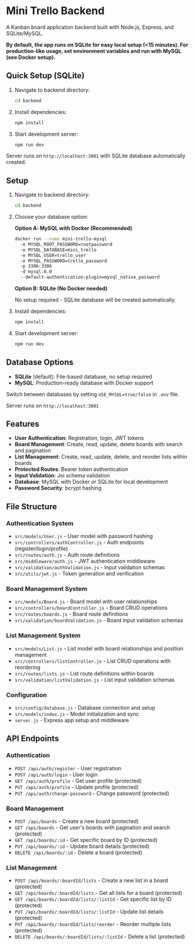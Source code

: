 # Mini Trello Backend

A Kanban board application backend built with Node.js, Express, and SQLite/MySQL.

**By default, the app runs on SQLite for easy local setup (<15 minutes).
For production-like usage, set environment variables and run with MySQL (see Docker setup).**

## Quick Setup (SQLite)

1. Navigate to backend directory:
   ```bash
   cd backend
   ```

2. Install dependencies:
   ```bash
   npm install
   ```

3. Start development server:
   ```bash
   npm run dev
   ```

Server runs on `http://localhost:3001` with SQLite database automatically created.

## Setup

1. Navigate to backend directory:
   ```bash
   cd backend
   ```

2. Choose your database option:

   **Option A: MySQL with Docker (Recommended)**
   ```bash
   docker run --name mini-trello-mysql 
     -e MYSQL_ROOT_PASSWORD=rootpassword 
     -e MYSQL_DATABASE=mini_trello 
     -e MYSQL_USER=trello_user 
     -e MYSQL_PASSWORD=trello_password 
     -p 3306:3306 
     -d mysql:8.0 
     --default-authentication-plugin=mysql_native_password
   ```

   **Option B: SQLite (No Docker needed)**
   
   No setup required - SQLite database will be created automatically.

3. Install dependencies:
   ```bash
   npm install
   ```

4. Start development server:
   ```bash
   npm run dev
   ```

## Database Options

- **SQLite** (default): File-based database, no setup required
- **MySQL**: Production-ready database with Docker support

Switch between databases by setting `USE_MYSQL=true/false` in `.env` file.

Server runs on `http://localhost:3001`

## Features

- **User Authentication**: Registration, login, JWT tokens
- **Board Management**: Create, read, update, delete boards with search and pagination
- **List Management**: Create, read, update, delete, and reorder lists within boards
- **Protected Routes**: Bearer token authentication
- **Input Validation**: Joi schema validation
- **Database**: MySQL with Docker or SQLite for local development
- **Password Security**: bcrypt hashing


## File Structure

### Authentication System
- `src/models/User.js` - User model with password hashing
- `src/controllers/authController.js` - Auth endpoints (register/login/profile)
- `src/routes/auth.js` - Auth route definitions
- `src/middleware/auth.js` - JWT authentication middleware
- `src/validation/authValidation.js` - Input validation schemas
- `src/utils/jwt.js` - Token generation and verification

### Board Management System
- `src/models/Board.js` - Board model with user relationships
- `src/controllers/boardController.js` - Board CRUD operations
- `src/routes/boards.js` - Board route definitions
- `src/validation/boardValidation.js` - Board input validation schemas

### List Management System
- `src/models/List.js` - List model with board relationships and position management
- `src/controllers/listController.js` - List CRUD operations with reordering
- `src/routes/lists.js` - List route definitions within boards
- `src/validation/listValidation.js` - List input validation schemas

### Configuration
- `src/config/database.js` - Database connection and setup
- `src/models/index.js` - Model initialization and sync
- `server.js` - Express app setup and middleware

## API Endpoints

### Authentication
- `POST /api/auth/register` - User registration
- `POST /api/auth/login` - User login
- `GET /api/auth/profile` - Get user profile (protected)
- `PUT /api/auth/profile` - Update profile (protected)
- `PUT /api/auth/change-password` - Change password (protected)

### Board Management
- `POST /api/boards` - Create a new board (protected)
- `GET /api/boards` - Get user's boards with pagination and search (protected)
- `GET /api/boards/:id` - Get specific board by ID (protected)
- `PUT /api/boards/:id` - Update board details (protected)
- `DELETE /api/boards/:id` - Delete a board (protected)

### List Management
- `POST /api/boards/:boardId/lists` - Create a new list in a board (protected)
- `GET /api/boards/:boardId/lists` - Get all lists for a board (protected)
- `GET /api/boards/:boardId/lists/:listId` - Get specific list by ID (protected)
- `PUT /api/boards/:boardId/lists/:listId` - Update list details (protected)
- `PUT /api/boards/:boardId/lists/reorder` - Reorder multiple lists (protected)
- `DELETE /api/boards/:boardId/lists/:listId` - Delete a list (protected)
